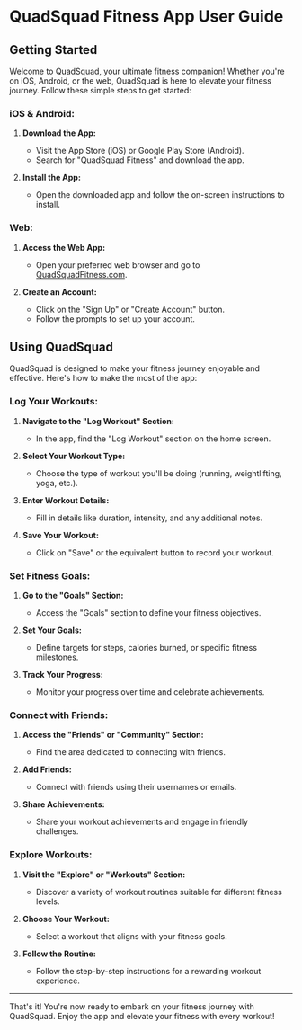 # QuadSquad Fitness App User Guide

## Getting Started

Welcome to QuadSquad, your ultimate fitness companion! Whether you're on iOS, Android, or the web, QuadSquad is here to elevate your fitness journey. Follow these simple steps to get started:

### iOS & Android:

1. **Download the App:**
   - Visit the App Store (iOS) or Google Play Store (Android).
   - Search for "QuadSquad Fitness" and download the app.

2. **Install the App:**
   - Open the downloaded app and follow the on-screen instructions to install.

### Web:

1. **Access the Web App:**
   - Open your preferred web browser and go to [QuadSquadFitness.com](https://quadsquadfitness.com).

2. **Create an Account:**
   - Click on the "Sign Up" or "Create Account" button.
   - Follow the prompts to set up your account.

## Using QuadSquad

QuadSquad is designed to make your fitness journey enjoyable and effective. Here's how to make the most of the app:

### Log Your Workouts:

1. **Navigate to the "Log Workout" Section:**
   - In the app, find the "Log Workout" section on the home screen.

2. **Select Your Workout Type:**
   - Choose the type of workout you'll be doing (running, weightlifting, yoga, etc.).

3. **Enter Workout Details:**
   - Fill in details like duration, intensity, and any additional notes.

4. **Save Your Workout:**
   - Click on "Save" or the equivalent button to record your workout.

### Set Fitness Goals:

1. **Go to the "Goals" Section:**
   - Access the "Goals" section to define your fitness objectives.

2. **Set Your Goals:**
   - Define targets for steps, calories burned, or specific fitness milestones.

3. **Track Your Progress:**
   - Monitor your progress over time and celebrate achievements.

### Connect with Friends:

1. **Access the "Friends" or "Community" Section:**
   - Find the area dedicated to connecting with friends.

2. **Add Friends:**
   - Connect with friends using their usernames or emails.

3. **Share Achievements:**
   - Share your workout achievements and engage in friendly challenges.

### Explore Workouts:

1. **Visit the "Explore" or "Workouts" Section:**
   - Discover a variety of workout routines suitable for different fitness levels.

2. **Choose Your Workout:**
   - Select a workout that aligns with your fitness goals.

3. **Follow the Routine:**
   - Follow the step-by-step instructions for a rewarding workout experience.

---

That's it! You're now ready to embark on your fitness journey with QuadSquad. Enjoy the app and elevate your fitness with every workout!